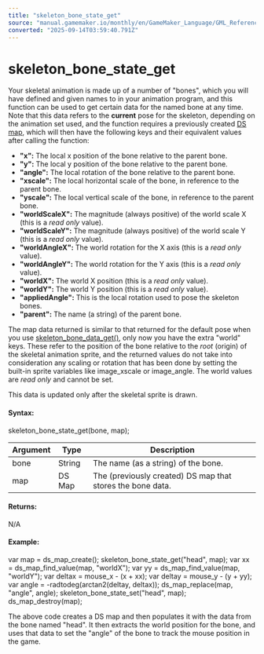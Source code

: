 ```yaml
---
title: "skeleton_bone_state_get"
source: "manual.gamemaker.io/monthly/en/GameMaker_Language/GML_Reference/Asset_Management/Sprites/Skeletal_Animation/Bones/skeleton_bone_state_get.htm"
converted: "2025-09-14T03:59:40.791Z"
---
```


# skeleton\_bone\_state\_get

Your skeletal animation is made up of a number of "bones", which you will have defined and given names to in your animation program, and this function can be used to get certain data for the named bone at any time. Note that this data refers to the **current** pose for the skeleton, depending on the animation set used, and the function requires a previously created [DS map](../../../../Data_Structures/DS_Maps/DS_Maps.md), which will then have the following keys and their equivalent values after calling the function:

-   **"x":** The local x position of the bone relative to the parent bone.
-   **"y":** The local y position of the bone relative to the parent bone.
-   **"angle":** The local rotation of the bone relative to the parent bone.
-   **"xscale":** The local horizontal scale of the bone, in reference to the parent bone.
-   **"yscale":** The local vertical scale of the bone, in reference to the parent bone.
-   **"worldScaleX":** The magnitude (always positive) of the world scale X (this is a _read only_ value).
-   **"worldScaleY":** The magnitude (always positive) of the world scale Y (this is a _read only_ value).
-   **"worldAngleX":** The world rotation for the X axis (this is a _read only_ value).
-   **"worldAngleY":** The world rotation for the Y axis (this is a _read only_ value).
-   **"worldX":** The world X position (this is a _read only_ value).
-   **"worldY":** The world Y position (this is a _read only_ value).
-   **"appliedAngle":** This is the local rotation used to pose the skeleton bones.
-   **"parent":** The name (a string) of the parent bone.

The map data returned is similar to that returned for the default pose when you use [skeleton\_bone\_data\_get()](skeleton_bone_state_get.md), only now you have the extra "world" keys. These refer to the position of the bone relative to the _root_ (origin) of the skeletal animation sprite, and the returned values do not take into consideration any scaling or rotation that has been done by setting the built-in sprite variables like image\_xscale or image\_angle. The world values are _read only_ and cannot be set.

This data is updated only after the skeletal sprite is drawn.

#### Syntax:

skeleton\_bone\_state\_get(bone, map);

| Argument | Type | Description |
| --- | --- | --- |
| bone | String | The name (as a string) of the bone. |
| map | DS Map | The (previously created) DS map that stores the bone data. |

#### Returns:

N/A

#### Example:

var map = ds\_map\_create();
skeleton\_bone\_state\_get("head", map);
var xx = ds\_map\_find\_value(map, "worldX");
var yy = ds\_map\_find\_value(map, "worldY");
var deltax = mouse\_x - (x + xx);
var deltay = mouse\_y - (y + yy);
var angle = -radtodeg(arctan2(deltay, deltax));
ds\_map\_replace(map, "angle", angle);
skeleton\_bone\_state\_set("head", map);
ds\_map\_destroy(map);

The above code creates a DS map and then populates it with the data from the bone named "head". It then extracts the world position for the bone, and uses that data to set the "angle" of the bone to track the mouse position in the game.